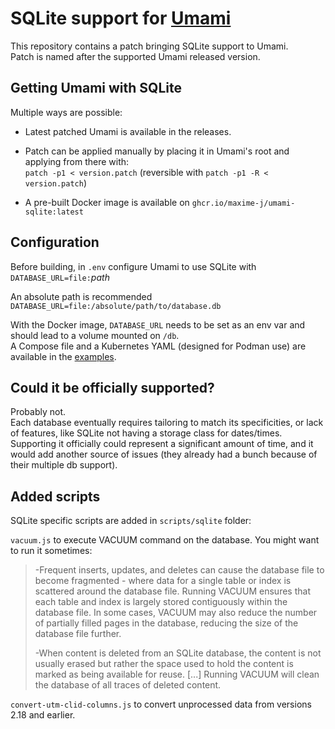 # SQLite support for [Umami](https://github.com/umami-software/umami)
This repository contains a patch bringing SQLite support to Umami.\
Patch is named after the supported Umami released version.

## Getting Umami with SQLite
Multiple ways are possible:

- Latest patched Umami is available in the releases.

- Patch can be applied manually by placing it in Umami's root and applying from there with:\
`patch -p1 < version.patch` (reversible with `patch -p1 -R < version.patch`)

- A pre-built Docker image is available on `ghcr.io/maxime-j/umami-sqlite:latest`

## Configuration
Before building, in `.env` configure Umami to use SQLite with\
`DATABASE_URL=file:`*path*

An absolute path is recommended `DATABASE_URL=file:/absolute/path/to/database.db`

With the Docker image, `DATABASE_URL` needs to be set as an env var and should lead to a volume mounted on `/db`.\
A Compose file and a Kubernetes YAML (designed for Podman use) are available in the [examples](examples).

## Could it be officially supported?
Probably not.\
Each database eventually requires tailoring to match its specificities, or lack of features, like SQLite not having a storage class for dates/times.\
Supporting it officially could represent a significant amount of time, and it would add another source of issues (they already had a bunch because of their multiple db support).

## Added scripts
SQLite specific scripts are added in `scripts/sqlite` folder:

`vacuum.js` to execute VACUUM command on the database. You might want to run it sometimes:
>-Frequent inserts, updates, and deletes can cause the database file to become fragmented - where data for a single table or index is scattered around the database file. Running VACUUM ensures that each table and index is largely stored contiguously within the database file. In some cases, VACUUM may also reduce the number of partially filled pages in the database, reducing the size of the database file further.
>
>-When content is deleted from an SQLite database, the content is not usually erased but rather the space used to hold the content is marked as being available for reuse. [...] Running VACUUM will clean the database of all traces of deleted content.

`convert-utm-clid-columns.js` to convert unprocessed data from versions 2.18 and earlier.
